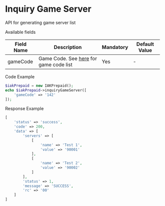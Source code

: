 # Inquiry Game Server
API for generating game server list

Available fields

| Field Name | Description | Mandatory | Default Value |
|---|---|---|---|
| gameCode | Game Code. See [here](https://api.iak.id/docs/reference/docs/prepaid/game-format.md) for game code list | Yes | - |

Code Example
```php
$iakPrepaid = new IAKPrepaid();
echo $iakPrepaid->inquiryGameServer([
    'gameCode' => '142'
]);
```
Response Example
```php
[
    'status' => 'success',
    'code' => 200,
    'data' => [
        'servers' => [
            [
                'name' => 'Test 1',
                'value' => '90001'
            ],
            [
                'name' => 'Test 2',
                'value' => '90002'
            ]
        ],
        'status' => 1,
        'message' => 'SUCCESS',
        'rc' => '00'
    ]
]
```